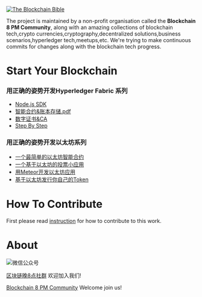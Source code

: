 <a href="https://github.com/the-blockchain-bible/readme"><img src="https://raw.githubusercontent.com/the-blockchain-bible/readme/master/assets/logo.png" alt="The Blockchain Bible" /></a>

The project is maintained by a non-profit organisation called the **Blockchain 8 PM Community**, along with an amazing collections of blockchain tech,crypto currencies,cryptography,decentralized solutions,business scenarios,hyperledger tech,meetups,etc. We're trying to make continuous commits for changes along with the blockchain tech progress.


# Start Your Blockchain
### 用正确的姿势开发Hyperledger Fabric 系列
- [Node.js SDK](https://mp.weixin.qq.com/s/0xC05UrXzpMqL2F9fqOnsQ)
- [智能合约&账本存储.pdf](https://mp.weixin.qq.com/s/9sWygC1awlXXTbBjnMM7wA)
- [数字证书&CA](https://mp.weixin.qq.com/s/C3CSGZ6Bi5YlxdQF8WMXig)
- [Step By Step](https://mp.weixin.qq.com/s/lA1gSw9hpxblUslHE0dPfQ)

### 用正确的姿势开发以太坊系列
- [一个最简单的以太坊智能合约](https://mp.weixin.qq.com/s/ic9vr_nphkXSqZGuWxxs-w)
- [一个基于以太坊的投票小应用](https://mp.weixin.qq.com/s/QsPEHrpVqRH-NnFlefgZ4g)
- [用Meteor开发以太坊应用](https://mp.weixin.qq.com/s/FX5JwQrPUgvgR9sfoeQjfQ)
- [基于以太坊发行你自己的Token](https://mp.weixin.qq.com/s/YX1uNKpUGjGn_tf_Ou6hew)

# How To Contribute
First please read [instruction](https://github.com/the-blockchain-bible/readme/wiki) for how to contribute to this work.


# About
![微信公众号](https://raw.githubusercontent.com/the-blockchain-bible/readme/master/assets/official.png)

[区块链晚8点社群](http://mp.weixin.qq.com/s/6LUlhJNCbZRZcq0IvSntsg) 欢迎加入我们!

[Blockchain 8 PM Community](http://mp.weixin.qq.com/s/6LUlhJNCbZRZcq0IvSntsg) Welcome join us!
